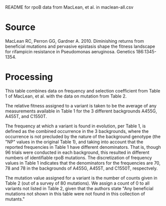 README for rpoB data from MacLean, et al. in maclean-all.csv

# Source 

MacLean RC, Perron GG, Gardner A. 2010. Diminishing returns from beneficial mutations and pervasive epistasis shape the fitness landscape for rifampicin resistance in Pseudomonas aeruginosa. Genetics 186:1345-1354.

# Processing

This table combines data on frequency and selection coefficient from Table 1 of MacLean, et al. with the data on mutation from Table 2. 

The relative fitness assigned to a variant is taken to be the average of any measurements available in Table 1 for the 3 different backgrounds A455G, A455T, and C1550T. 

The frequency at which a variant is found in evolution, per Table 1, is defined as the combined occurrence in the 3 backgrounds, where the occurrence is not precluded by the nature of the background genotype (the "NP" values in the original Table 1), and taking into account that the reported frequencies in Table 1 have different denominators.  That is, though 96 trials were conducted in each background, this resulted in different numbers of identifiable rpoB mutations. The discretization of frequency values in Table 1 indicates that the denominators for the frequencies are 70, 78 and 78 in the backgrounds of A455G, A455T, and C1550T, respectvely. 

The mutation value assigned for a variant is the number of counts given in Table 2 (out of a survey of 80 mutations).  We assign a count of 0 to all variants not listed in Table 2, given that the authors state "Any beneficial mutations not shown in this table were not found in this collection of mutants."  

 
